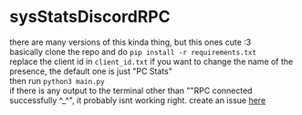 # sysStatsDiscordRPC
there are many versions of this kinda thing, but this ones cute :3  
basically clone the repo and do `pip install -r requirements.txt`  
replace the client id in `client_id.txt` if you want to change the name of the presence, the default one is just "PC Stats"  
then run `python3 main.py`  
if there is any output to the terminal other than ""RPC connected successfully ^_^", it probably isnt working right. create an issue [here](https://github.com/CutieCoding/sysStatsDiscordRPC/issues)